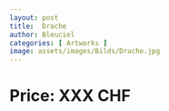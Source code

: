 ```yaml
---
layout: post
title:  Drache
author: Bleuciel
categories: [ Artworks ]
image: assets/images/Bilds/Drache.jpg
---
```

# Price: XXX CHF
